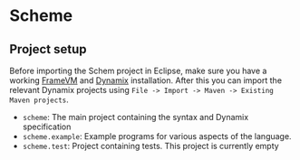 # Scheme

## Project setup
Before importing the Schem project in Eclipse, make sure you have a working [FrameVM](https://www.github.com/metaborgcube/framevm) and [Dynamix](https://www.github.com/metaborg/metaborg-dynamix) installation.
After this you can import the relevant Dynamix projects using `File -> Import -> Maven -> Existing Maven projects`.
- `scheme`: The main project containing the syntax and Dynamix specification
- `scheme.example`: Example programs for various aspects of the language.
- `scheme.test`: Project containing tests. This project is currently empty
